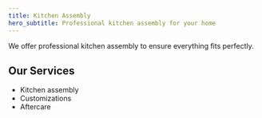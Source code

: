 ```yaml
---
title: Kitchen Assembly
hero_subtitle: Professional kitchen assembly for your home
---
```


We offer professional kitchen assembly to ensure everything fits perfectly.

## Our Services

- Kitchen assembly
- Customizations
- Aftercare
